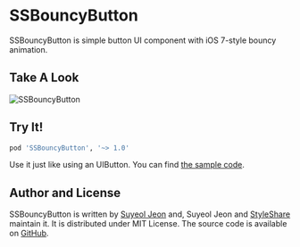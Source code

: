 SSBouncyButton
==============

SSBouncyButton is simple button UI component with iOS 7-style bouncy animation.

Take A Look
-----------

![SSBouncyButton](DemoMovie/SSBouncyButton.gif)


Try It!
-------

```ruby
pod 'SSBouncyButton', '~> 1.0'
```

Use it just like using an UIButton. You can find [the sample code](https://github.com/StyleShare/SSBouncyButton/blob/master/SSBouncyButtonDemo/SSBouncyButtonDemo/SSAppDelegate.m#L44:L59).


Author and License
------------------

SSBouncyButton is written by [Suyeol Jeon](http://xoul.kr) and, Suyeol Jeon and [StyleShare](https://www.stylesha.re) maintain it. It is distributed under MIT License. The source code is available on [GitHub](https://github.com/StyleShare/SSBouncyButton).
